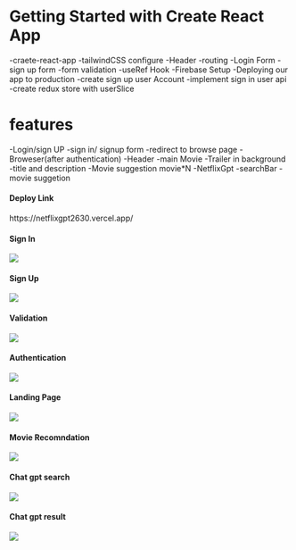 # Getting Started with Create React App
-craete-react-app
-tailwindCSS configure
-Header
-routing
-Login Form
-sign up form
-form validation
-useRef Hook
-Firebase Setup
-Deploying our app to production
-create sign up user Account
-implement sign in user api
-create redux store with userSlice
# features 
-Login/sign UP
  -sign in/ signup form
  -redirect to browse page
-Broweser(after authentication)
   -Header
   -main Movie
     -Trailer in background
     -title and description
     -Movie suggestion
       movie*N
    -NetflixGpt
      -searchBar
      -movie suggetion
<h4>Deploy Link</h4>
<div>https://netflixgpt2630.vercel.app/</div>

<h4>Sign In</h4>
<img src="https://github.com/dvverma03/NetflixGPT/assets/116081426/6913d44e-52d5-49fc-8bbc-731b54db4b12">

<h4>Sign Up</h4>
<img src="https://github.com/dvverma03/NetflixGPT/assets/116081426/e3476e11-817c-455f-b176-16fd9e973513">

<h4>Validation</h4>
<img src="https://github.com/dvverma03/NetflixGPT/assets/116081426/7addd418-e41b-4d3e-abd4-78628665ca9f">

<h4>Authentication</h4>
<img src="https://github.com/dvverma03/NetflixGPT/assets/116081426/5e5590e4-c0e8-4ec2-9f6e-e90ec7cc7f18">

<h4>Landing Page</h4>
<img src="https://github.com/dvverma03/NetflixGPT/assets/116081426/822892af-7754-45c8-b94c-9cf61457c2b0">

<h4>Movie Recomndation</h4>
<img src="https://github.com/dvverma03/NetflixGPT/assets/116081426/ccee265b-ea50-4a33-94d6-b1f0310c6457">

<h4>Chat gpt search</h4>
<img src="https://github.com/dvverma03/NetflixGPT/assets/116081426/cedd309e-6a7c-4d92-906e-ce2c48cc3e0b">

<h4>Chat gpt result</h4>
<img src="https://github.com/dvverma03/NetflixGPT/assets/116081426/c09d51ed-c143-4e33-8ef9-d53f6c03cd64">
      

      
